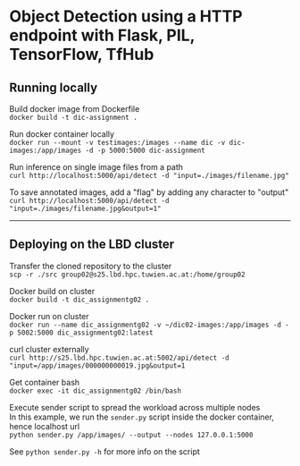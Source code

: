 # Object Detection using a HTTP endpoint with Flask, PIL, TensorFlow, TfHub

## Running locally
Build docker image from Dockerfile  
`docker build -t dic-assignment .`

Run docker container locally  
`docker run --mount -v testimages:/images --name dic -v dic-images:/app/images -d -p 5000:5000 dic-assignment`

Run inference on single image files from a path  
`curl http://localhost:5000/api/detect -d "input=./images/filename.jpg"`

To save annotated images, add a "flag" by adding any character to "output"  
`curl http://localhost:5000/api/detect -d "input=./images/filename.jpg&output=1"`

---  

## Deploying on the LBD cluster
Transfer the cloned repository to the cluster  
`scp -r ./src group02@s25.lbd.hpc.tuwien.ac.at:/home/group02`

Docker build on cluster  
`docker build -t dic_assignmentg02 .`

Docker run on cluster  
`docker run --name dic_assignmentg02 -v ~/dic02-images:/app/images -d -p 5002:5000 dic_assignmentg02:latest`

curl cluster externally  
`curl http://s25.lbd.hpc.tuwien.ac.at:5002/api/detect -d "input=/app/images/000000000019.jpg&output=1`

Get container bash  
`docker exec -it dic_assignmentg02 /bin/bash`

Execute sender script to spread the workload across multiple nodes  
In this example, we run the `sender.py` script inside the docker container, hence localhost url  
`python sender.py /app/images/ --output --nodes 127.0.0.1:5000`

See `python sender.py -h` for more info on the script  
